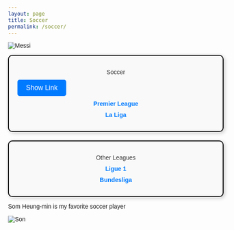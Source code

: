 ```yaml
---
layout: page
title: Soccer
permalink: /soccer/
---
```


![Messi]({{site.baseurl}}/images/Messi.webp)

<html lang="en">
<head>
    <meta charset="UTF-8">
    <meta name="viewport" content="width=device-width, initial-scale=1.0">
    <title>Styled Boxes</title>
    <style>
        body {
            font-family: Arial, sans-serif;
            margin: 20px;
        }
        .box-container {
            display: flex;
            flex-direction: column; /* Change to vertical layout */
            gap: 20px; /* Fixed typo from 20pSx to 20px */
        }
        .box {
            border: 2px solid #000;
            padding: 20px;
            border-radius: 10px;
            box-shadow: 3px 3px 10px rgba(0, 0, 0, 0.2);
            background-color: #f9f9f9;
        }
        .box p, .box button, .box a {
            margin: 10px 0;
            display: block;
            text-align: center;
            color: #333;
            text-decoration: none;
        }
        .box a {
            color: #007bff;
            font-weight: bold;
        }
        .box a:hover {
            text-decoration: underline;
        }
        .box button {
            background-color: #007bff;
            color: white;
            border: none;
            padding: 10px 20px;
            border-radius: 5px;
            cursor: pointer;
            font-size: 16px;
        }
        .box button:hover {
            background-color: #0056b3;
        }
        /* Initial hidden state for the link */
        #link {
            display: none;
        }
    </style>
</head>
<body>
    <div class="box-container">
        <div class="box">
            <p>Soccer</p>
            <button id="showLinkButton">Show Link</button>
            <a id="link" href="https://www.chelseafc.com/en" target="_blank">Go to Chelsea FC</a>
            <p><a href="https://www.premierleague.com/">Premier League</a></p>
            <p><a href="https://www.laliga.com/en-GB">La Liga</a></p>
        </div>
        <div class="box">
            <p>Other Leagues</p>
            <p><a href="https://ligue1.com/">Ligue 1</a></p>
            <p><a href="https://www.bundesliga.com/en/bundesliga">Bundesliga</a></p>
        </div>
    </div>
      <script>
        document.getElementById('showLinkButton').addEventListener('click', function() {
            var link = document.getElementById('link');
            if (link.style.display === 'none') {
                link.style.display = 'inline'; // Show the link
            } else {
                link.style.display = 'none'; // Hide the link if it's already visible
            }
        });
    </script>
</body>
</html>

<p>Som Heung-min is my favorite soccer player</p>

![Son]({{site.baseurl}}/images/Son.png)